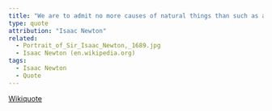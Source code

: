 ```yaml
---
title: "We are to admit no more causes of natural things than such as are both true and sufficient to explain their appearances."
type: quote
attribution: "Isaac Newton"
related:
  - Portrait_of_Sir_Isaac_Newton,_1689.jpg
  - Isaac Newton (en.wikipedia.org)
tags:
  - Isaac Newton
  - Quote
---
```

[Wikiquote](https://en.wikiquote.org/wiki/Isaac_Newton)
